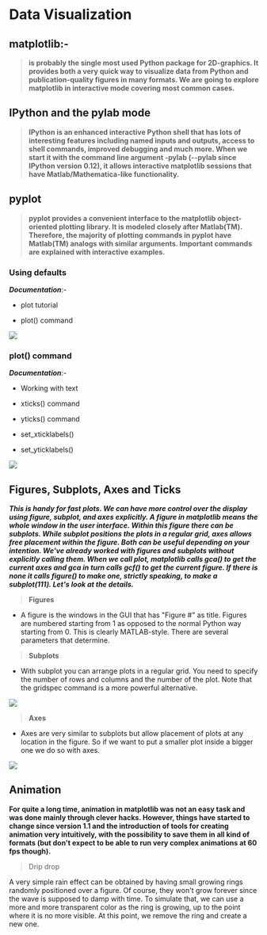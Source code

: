 # Data Visualization

## matplotlib:-

> **is probably the single most used Python package for 2D-graphics. It provides both a very quick way to visualize data from Python and publication-quality figures in many formats. We are going to explore matplotlib in interactive mode covering most common cases.**

## IPython and the pylab mode

> **IPython is an enhanced interactive Python shell that has lots of interesting features including named inputs and outputs, access to shell commands, improved debugging and much more. When we start it with the command line argument -pylab (--pylab since IPython version 0.12), it allows interactive matplotlib sessions that have Matlab/Mathematica-like functionality.**

## pyplot

> **pyplot provides a convenient interface to the matplotlib object-oriented plotting library. It is modeled closely after Matlab(TM). Therefore, the majority of plotting commands in pyplot have Matlab(TM) analogs with similar arguments. Important commands are explained with interactive examples.**


### Using defaults

***Documentation***:-

- plot tutorial

- plot() command

![](https://github.com/rougier/matplotlib-tutorial/raw/master/figures/exercice_1.png)


### plot() command

***Documentation***:-

- Working with text

- xticks() command

- yticks() command

- set_xticklabels()

- set_yticklabels()

![](https://github.com/rougier/matplotlib-tutorial/raw/master/figures/exercice_6.png)


## Figures, Subplots, Axes and Ticks

***This is handy for fast plots. We can have more control over the display using figure, subplot, and axes explicitly. A figure in matplotlib means the whole window in the user interface. Within this figure there can be subplots. While subplot positions the plots in a regular grid, axes allows free placement within the figure. Both can be useful depending on your intention. We've already worked with figures and subplots without explicitly calling them. When we call plot, matplotlib calls gca() to get the current axes and gca in turn calls gcf() to get the current figure. If there is none it calls figure() to make one, strictly speaking, to make a subplot(111). Let's look at the details.***

> **Figures**

- A figure is the windows in the GUI that has "Figure #" as title. Figures are numbered starting from 1 as opposed to the normal Python way starting from 0. This is clearly MATLAB-style. There are several parameters that determine.

> **Subplots**

- With subplot you can arrange plots in a regular grid. You need to specify the number of rows and columns and the number of the plot. Note that the gridspec command is a more powerful alternative.

![](https://github.com/rougier/matplotlib-tutorial/raw/master/figures/subplot-horizontal.png)


> **Axes**

- Axes are very similar to subplots but allow placement of plots at any location in the figure. So if we want to put a smaller plot inside a bigger one we do so with axes.

![](https://github.com/rougier/matplotlib-tutorial/raw/master/figures/axes.png)


## Animation

**For quite a long time, animation in matplotlib was not an easy task and was done mainly through clever hacks. However, things have started to change since version 1.1 and the introduction of tools for creating animation very intuitively, with the possibility to save them in all kind of formats (but don't expect to be able to run very complex animations at 60 fps though).**

>Drip drop

A very simple rain effect can be obtained by having small growing rings randomly positioned over a figure. Of course, they won't grow forever since the wave is supposed to damp with time. To simulate that, we can use a more and more transparent color as the ring is growing, up to the point where it is no more visible. At this point, we remove the ring and create a new one.
